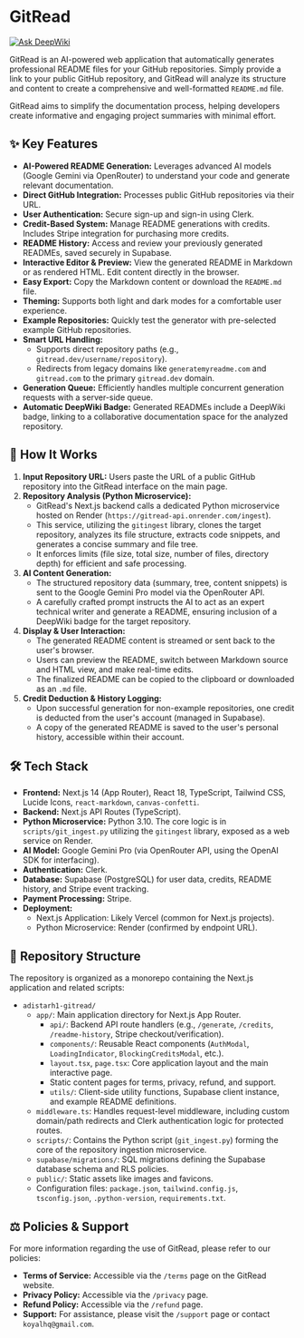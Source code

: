 # GitRead
[![Ask DeepWiki](https://devin.ai/assets/askdeepwiki.png)](https://deepwiki.com/adistarh1/gitread)

GitRead is an AI-powered web application that automatically generates professional README files for your GitHub repositories. Simply provide a link to your public GitHub repository, and GitRead will analyze its structure and content to create a comprehensive and well-formatted `README.md` file.

GitRead aims to simplify the documentation process, helping developers create informative and engaging project summaries with minimal effort.

## ✨ Key Features

*   **AI-Powered README Generation:** Leverages advanced AI models (Google Gemini via OpenRouter) to understand your code and generate relevant documentation.
*   **Direct GitHub Integration:** Processes public GitHub repositories via their URL.
*   **User Authentication:** Secure sign-up and sign-in using Clerk.
*   **Credit-Based System:** Manage README generations with credits. Includes Stripe integration for purchasing more credits.
*   **README History:** Access and review your previously generated READMEs, saved securely in Supabase.
*   **Interactive Editor & Preview:** View the generated README in Markdown or as rendered HTML. Edit content directly in the browser.
*   **Easy Export:** Copy the Markdown content or download the `README.md` file.
*   **Theming:** Supports both light and dark modes for a comfortable user experience.
*   **Example Repositories:** Quickly test the generator with pre-selected example GitHub repositories.
*   **Smart URL Handling:**
    *   Supports direct repository paths (e.g., `gitread.dev/username/repository`).
    *   Redirects from legacy domains like `generatemyreadme.com` and `gitread.com` to the primary `gitread.dev` domain.
*   **Generation Queue:** Efficiently handles multiple concurrent generation requests with a server-side queue.
*   **Automatic DeepWiki Badge:** Generated READMEs include a DeepWiki badge, linking to a collaborative documentation space for the analyzed repository.

## 🚀 How It Works

1.  **Input Repository URL:** Users paste the URL of a public GitHub repository into the GitRead interface on the main page.
2.  **Repository Analysis (Python Microservice):**
    *   GitRead's Next.js backend calls a dedicated Python microservice hosted on Render (`https://gitread-api.onrender.com/ingest`).
    *   This service, utilizing the `gitingest` library, clones the target repository, analyzes its file structure, extracts code snippets, and generates a concise summary and file tree.
    *   It enforces limits (file size, total size, number of files, directory depth) for efficient and safe processing.
3.  **AI Content Generation:**
    *   The structured repository data (summary, tree, content snippets) is sent to the Google Gemini Pro model via the OpenRouter API.
    *   A carefully crafted prompt instructs the AI to act as an expert technical writer and generate a README, ensuring inclusion of a DeepWiki badge for the target repository.
4.  **Display & User Interaction:**
    *   The generated README content is streamed or sent back to the user's browser.
    *   Users can preview the README, switch between Markdown source and HTML view, and make real-time edits.
    *   The finalized README can be copied to the clipboard or downloaded as an `.md` file.
5.  **Credit Deduction & History Logging:**
    *   Upon successful generation for non-example repositories, one credit is deducted from the user's account (managed in Supabase).
    *   A copy of the generated README is saved to the user's personal history, accessible within their account.

## 🛠️ Tech Stack

*   **Frontend:** Next.js 14 (App Router), React 18, TypeScript, Tailwind CSS, Lucide Icons, `react-markdown`, `canvas-confetti`.
*   **Backend:** Next.js API Routes (TypeScript).
*   **Python Microservice:** Python 3.10. The core logic is in `scripts/git_ingest.py` utilizing the `gitingest` library, exposed as a web service on Render.
*   **AI Model:** Google Gemini Pro (via OpenRouter API, using the OpenAI SDK for interfacing).
*   **Authentication:** Clerk.
*   **Database:** Supabase (PostgreSQL) for user data, credits, README history, and Stripe event tracking.
*   **Payment Processing:** Stripe.
*   **Deployment:**
    *   Next.js Application: Likely Vercel (common for Next.js projects).
    *   Python Microservice: Render (confirmed by endpoint URL).

## 📁 Repository Structure

The repository is organized as a monorepo containing the Next.js application and related scripts:

*   `adistarh1-gitread/`
    *   `app/`: Main application directory for Next.js App Router.
        *   `api/`: Backend API route handlers (e.g., `/generate`, `/credits`, `/readme-history`, Stripe checkout/verification).
        *   `components/`: Reusable React components (`AuthModal`, `LoadingIndicator`, `BlockingCreditsModal`, etc.).
        *   `layout.tsx`, `page.tsx`: Core application layout and the main interactive page.
        *   Static content pages for terms, privacy, refund, and support.
        *   `utils/`: Client-side utility functions, Supabase client instance, and example README definitions.
    *   `middleware.ts`: Handles request-level middleware, including custom domain/path redirects and Clerk authentication logic for protected routes.
    *   `scripts/`: Contains the Python script (`git_ingest.py`) forming the core of the repository ingestion microservice.
    *   `supabase/migrations/`: SQL migrations defining the Supabase database schema and RLS policies.
    *   `public/`: Static assets like images and favicons.
    *   Configuration files: `package.json`, `tailwind.config.js`, `tsconfig.json`, `.python-version`, `requirements.txt`.

## ⚖️ Policies & Support

For more information regarding the use of GitRead, please refer to our policies:

*   **Terms of Service:** Accessible via the `/terms` page on the GitRead website.
*   **Privacy Policy:** Accessible via the `/privacy` page.
*   **Refund Policy:** Accessible via the `/refund` page.
*   **Support:** For assistance, please visit the `/support` page or contact `koyalhq@gmail.com`.
